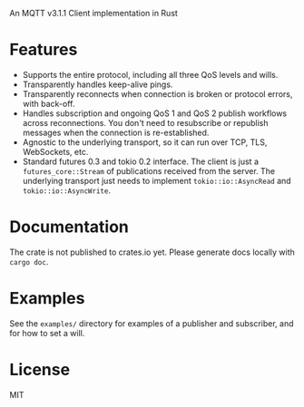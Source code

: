 An MQTT v3.1.1 Client implementation in Rust


# Features

- Supports the entire protocol, including all three QoS levels and wills.
- Transparently handles keep-alive pings.
- Transparently reconnects when connection is broken or protocol errors, with back-off.
- Handles subscription and ongoing QoS 1 and QoS 2 publish workflows across reconnections. You don't need to resubscribe or republish messages when the connection is re-established.
- Agnostic to the underlying transport, so it can run over TCP, TLS, WebSockets, etc.
- Standard futures 0.3 and tokio 0.2 interface. The client is just a `futures_core::Stream` of publications received from the server. The underlying transport just needs to implement `tokio::io::AsyncRead` and `tokio::io::AsyncWrite`.


# Documentation

The crate is not published to crates.io yet. Please generate docs locally with `cargo doc`.


# Examples

See the `examples/` directory for examples of a publisher and subscriber, and for how to set a will.

# License

MIT
